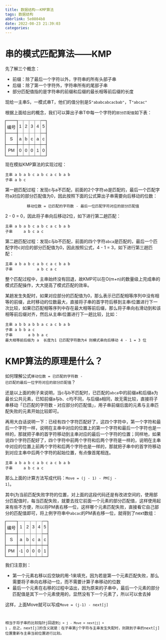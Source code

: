 ```yaml
---
title: 数据结构——KMP算法
tags: 数据结构
abbrlink: 5e0804b8
date: 2022-08-23 21:39:03
categories:
---
```


# 串的模式匹配算法——KMP

先了解三个概念：

- 前缀：除了最后一个字符以外，字符串的所有头部子串
- 后缀：除了第一个字符外，字符串所有的尾部子串
- 部分匹配值指的是字符串的前缀和后缀的最长相等前后缀的长度

现给一主串S，一模式串T，他们的值分别是S<code>"ababcabcacbab"</code>，T<code>"abcac"</code>

<!--more-->

根据上面给出的概念，我们可以算出子串T中每一个字符的<code>部分匹配值</code>如下表：

<style type="text/css">
.tg  {border-collapse:collapse;border-spacing:0;}
.tg td{border-color:black;border-style:solid;border-width:1px;font-family:Arial, sans-serif;font-size:14px;
  overflow:hidden;padding:10px 5px;word-break:normal;}
.tg th{border-color:black;border-style:solid;border-width:1px;font-family:Arial, sans-serif;font-size:14px;
  font-weight:normal;overflow:hidden;padding:10px 5px;word-break:normal;}
.tg .tg-baqh{text-align:center;vertical-align:top}
.tg .tg-c3ow{border-color:inherit;text-align:center;vertical-align:top}
</style>
<table class="tg">
<thead>
  <tr>
    <th class="tg-baqh">编号</th>
    <th class="tg-c3ow">1</th>
    <th class="tg-c3ow">2</th>
    <th class="tg-c3ow">3</th>
    <th class="tg-c3ow">4</th>
    <th class="tg-baqh">5</th>
  </tr>
</thead>
<tbody>
  <tr>
    <td class="tg-baqh">S</td>
    <td class="tg-c3ow">a</td>
    <td class="tg-c3ow">b</td>
    <td class="tg-c3ow">c</td>
    <td class="tg-c3ow">a</td>
    <td class="tg-baqh">c</td>
  </tr>
  <tr>
    <td class="tg-baqh">PM</td>
    <td class="tg-c3ow">0</td>
    <td class="tg-c3ow">0</td>
    <td class="tg-c3ow">0</td>
    <td class="tg-c3ow">1</td>
    <td class="tg-baqh">0</td>
  </tr>
</tbody>
</table>

现在模拟KMP算法的实现过程：

```
主串 a b a b c a b c a c b a b
子串 a b c
```

第一趟匹配过程：发现c与a不匹配，前面的2个字符<code>ab</code>是匹配的，最后一个匹配字符a对应的部分匹配值为0，因此按照下面的公式算出子串需要向后移动的位数：

<center><code>移动位数 = 已匹配的字符数 - 最后一位匹配字符对应的部分匹配值</code></center>

2 - 0 = 0，因此将子串向后移动2位，如下进行第二趟匹配：

```
主串 a b a b c a b c a c b a b
子串     a b c a c 
```

第二趟匹配过程：发现c与b不匹配，前面的四个字符<code>abca</code>是匹配的，最后一个匹配字符c对应的部分匹配值为0，因此按照公式，4 - 1 = 3，如下进行第三趟匹配：

```
主串 a b a b c a b c a c b a b
子串           a b c a c       
```

整个匹配过程中，主串始终没有回退，故KMP可以在O(m+n)的数量级上完成串的模式匹配操作，大大提高了模式匹配的效率。

某趟发生失配时，如果对应部分的匹配值为0，那么表示已匹配相等序列中没有相等的前缀，此时移动的位数最大，直接将子串的首字符后移到主串i位置进行下一次比较，如果已匹配相等序列中存在最大相等前后缀，那么将子串向右滑动到和该相等前后缀对齐，然后从主串i位置进行下一趟比较，比如：

```
主串 a b b a b b a c a c b a b
子串 a b b a c
子串       a b b a c 
最大相等前后缀为 a 	长度为1 已匹配字符数为4 则模式串向后移动 4 - 1 = 3 位
```

# KMP算法的原理是什么？

如何理解公式<code>移动位数 = 已匹配的字符数 - 已匹配的最后一位字符对应的部分匹配值</code>？

还是以上面的例子来说明，当c与b不匹配时，已匹配的<code>abca</code>中的前缀a和后缀a为最长公共元素，已知前缀a与b、c均不同，与后缀a相同，故无需比较，直接将子串移动「已匹配的字符数 - 对应部分的匹配值」，用子串前缀后面的元素与主串匹配失败的元素开始比较即可。

再用大白话说明一下：已经有四个字符匹配好了，这四个字符中，第一个字符和最后一个字符一样，说明在主串中对应的位置上的第一个字符和最后一个字符也是一样的，那就把子串的首字符移动到主串对应的最后一个字符的位置；同样地，如果说四个字符匹配好了，四个字符中前两个字符和后两个字符是一样的，说明在主串中对应的位置上前两个字符和后两个字符也是一样的，那就把子串中的首字符移动到对应主串中后两个字符的起始位置，有点像首尾相连。

```
主串 a b a b c a b c a c b a b
子串     a b c a c 
```

那么上面的计算方法写成代码：<code>Move = (j - 1) - PM[j - 1]</code>。

其中j为当前匹配失败字符的位置，对上面的这段代码还是有改进空间的，使用部分匹配值时，每当匹配失败，就要去找它前面一个元素的部分匹配值，这样使用起来有些不方便，所以将PM表右移一位，这样哪个元素匹配失败，直接看它自己部分的匹配值即可，将上例字符串中<code>abcac</code>的PM表右移一位，就得到了next数组：

<style type="text/css">
.tg  {border-collapse:collapse;border-spacing:0;}
.tg td{border-color:black;border-style:solid;border-width:1px;font-family:Arial, sans-serif;font-size:14px;
  overflow:hidden;padding:10px 5px;word-break:normal;}
.tg th{border-color:black;border-style:solid;border-width:1px;font-family:Arial, sans-serif;font-size:14px;
  font-weight:normal;overflow:hidden;padding:10px 5px;word-break:normal;}
.tg .tg-baqh{text-align:center;vertical-align:top}
.tg .tg-c3ow{border-color:inherit;text-align:center;vertical-align:top}
</style>
<table class="tg">
<thead>
  <tr>
    <th class="tg-baqh">编号</th>
    <th class="tg-c3ow">1</th>
    <th class="tg-c3ow">2</th>
    <th class="tg-c3ow">3</th>
    <th class="tg-c3ow">4</th>
    <th class="tg-baqh">5</th>
  </tr>
</thead>
<tbody>
  <tr>
    <td class="tg-baqh">S</td>
    <td class="tg-c3ow">a</td>
    <td class="tg-c3ow">b</td>
    <td class="tg-c3ow">c</td>
    <td class="tg-c3ow">a</td>
    <td class="tg-baqh">c</td>
  </tr>
  <tr>
    <td class="tg-baqh">PM</td>
    <td class="tg-c3ow">-1</td>
    <td class="tg-c3ow">0</td>
    <td class="tg-c3ow">0</td>
    <td class="tg-c3ow">0</td>
    <td class="tg-baqh">1</td>
  </tr>
</tbody>
</table>

我们注意到：

- 第一个元素右移以后空缺的用-1来填充，因为若是第一个元素匹配失败，那么需要将子串向右移动一位，而不需要计算子串移动的位数
- 最后一个元素在右移的过程中溢出，因为原来的子串中，最后一个元素的部分匹配值是其下一个元素使用的，显然没有下一个元素了，所以可以舍去掉

这样，上面Move就可以写成<code>Move = (j-1) - next[j]

相当于将子串的比较指针j回退到<code>j = j - Move = next[j] + 1 </code>，总之，next[j]的含义就是：在子串第j个字符与主串发生失配时，则跳到子串的next[j]位置重新与主串当前位置进行比较。

